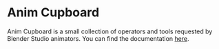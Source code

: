 # Anim Cupboard

Anim Cupboard is a small collection of operators and tools requested by Blender Studio animators. You can find the documentation [here](https://studio.blender.org/tools/addons/anim_cupboard).
